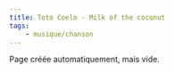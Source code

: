 ```yaml
---
title: Toto Coelo - Milk of the coconut
tags:
    - musique/chanson
---
```


Page créée automatiquement, mais vide.
